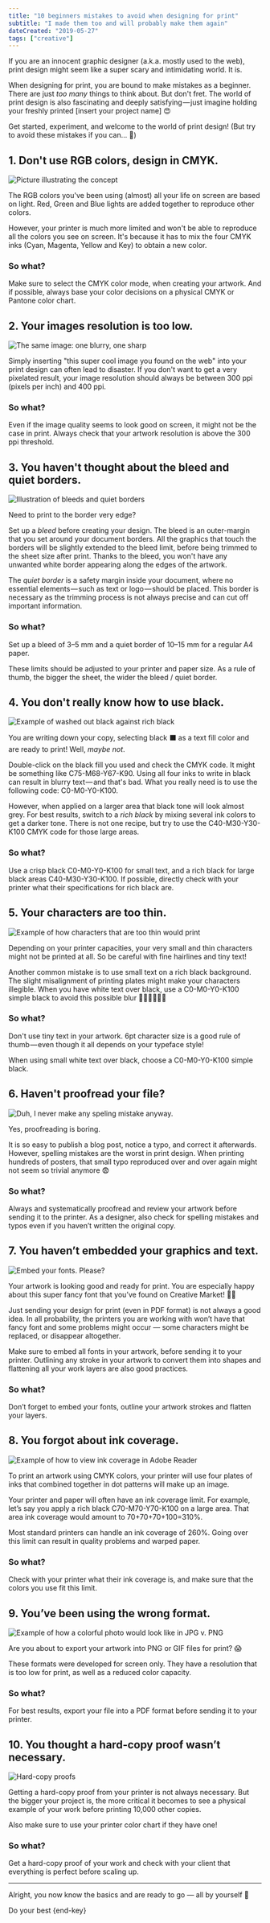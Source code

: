 ```yaml
---
title: "10 beginners mistakes to avoid when designing for print"
subtitle: "I made them too and will probably make them again"
dateCreated: "2019-05-27"
tags: ["creative"]
---
```


If you are an innocent graphic designer (a.k.a. mostly used to the web), print design might seem like a super scary and intimidating world. It is.

When designing for print, you are bound to make mistakes as a beginner. There are just _too many_ things to think about. But don't fret. The world of print design is also fascinating and deeply satisfying — just imagine holding your freshly printed [insert your project name] 😍

Get started, experiment, and welcome to the world of print design! (But try to avoid these mistakes if you can… 🤞)

## 1. Don't use RGB colors, design in CMYK.

![Picture illustrating the concept](/img/20190527-design-for-print-1.webp)

The RGB colors you've been using (almost) all your life on screen are based on light. Red, Green and Blue lights are added together to reproduce other colors.

However, your printer is much more limited and won't be able to reproduce all the colors you see on screen. It's because it has to mix the four CMYK inks (Cyan, Magenta, Yellow and Key) to obtain a new color.

### So what?

Make sure to select the CMYK color mode, when creating your artwork. And if possible, always base your color decisions on a physical CMYK or Pantone color chart.

## 2. Your images resolution is too low.

![The same image: one blurry, one sharp](/img/20190527-design-for-print-2.webp)

Simply inserting "this super cool image you found on the web" into your print design can often lead to disaster. If you don't want to get a very pixelated result, your image resolution should always be between 300 ppi (pixels per inch) and 400 ppi.

### So what?

Even if the image quality seems to look good on screen, it might not be the case in print. Always check that your artwork resolution is above the 300 ppi threshold.

## 3. You haven't thought about the bleed and quiet borders.

![Illustration of bleeds and quiet borders](/img/20190527-design-for-print-3.webp)

Need to print to the border very edge?

Set up a _bleed_ before creating your design. The bleed is an outer-margin that you set around your document borders. All the graphics that touch the borders will be slightly extended to the bleed limit, before being trimmed to the sheet size after print. Thanks to the bleed, you won't have any unwanted white border appearing along the edges of the artwork.

The _quiet border_ is a safety margin inside your document, where no essential elements — such as text or logo — should be placed. This border is necessary as the trimming process is not always precise and can cut off important information.

### So what?

Set up a bleed of 3–5 mm and a quiet border of 10–15 mm for a regular A4 paper.

These limits should be adjusted to your printer and paper size. As a rule of thumb, the bigger the sheet, the wider the bleed / quiet border.

## 4. You don't really know how to use black.

![Example of washed out black against rich black](/img/20190527-design-for-print-4.webp)

You are writing down your copy, selecting black ⬛ as a text fill color and are ready to print! Well, _maybe not_.

Double-click on the black fill you used and check the CMYK code. It might be something like C75-M68-Y67-K90. Using all four inks to write in black can result in blurry text — and that's bad. What you really need is to use the following code: C0-M0-Y0-K100.

However, when applied on a larger area that black tone will look almost grey. For best results, switch to a _rich black_ by mixing several ink colors to get a darker tone. There is not one recipe, but try to use the C40-M30-Y30-K100 CMYK code for those large areas.

### So what?

Use a crisp black C0-M0-Y0-K100 for small text, and a rich black for large black areas C40-M30-Y30-K100. If possible, directly check with your printer what their specifications for rich black are.

## 5. Your characters are too thin.

![Example of how characters that are too thin would print](/img/20190527-design-for-print-5.webp)

Depending on your printer capacities, your very small and thin characters might not be printed at all. So be careful with fine hairlines and tiny text!

Another common mistake is to use small text on a rich black background. The slight misalignment of printing plates might make your characters illegible. When you have white text over black, use a C0-M0-Y0-K100 simple black to avoid this possible blur 🏃‍♂️🏃‍♂️🏃‍♂️

### So what?

Don't use tiny text in your artwork. 6pt character size is a good rule of thumb — even though it all depends on your typeface style!

When using small white text over black, choose a C0-M0-Y0-K100 simple black.

## 6. Haven't proofread your file?

![Duh, I never make any speling mistake anyway.](/img/20190527-design-for-print-6.webp)

Yes, proofreading is boring.

It is so easy to publish a blog post, notice a typo, and correct it afterwards. However, spelling mistakes are the worst in print design. When printing hundreds of posters, that small typo reproduced over and over again might not seem so trivial anymore 😨

### So what?

Always and systematically proofread and review your artwork before sending it to the printer. As a designer, also check for spelling mistakes and typos even if you haven’t written the original copy.

## 7. You haven’t embedded your graphics and text.

![Embed your fonts. Please?](/img/20190527-design-for-print-7.webp)

Your artwork is looking good and ready for print. You are especially happy about this super fancy font that you’ve found on Creative Market! 💁‍♀️

Just sending your design for print (even in PDF format) is not always a good idea. In all probability, the printers you are working with won’t have that fancy font and some problems might occur — some characters might be replaced, or disappear altogether.

Make sure to embed all fonts in your artwork, before sending it to your printer. Outlining any stroke in your artwork to convert them into shapes and flattening all your work layers are also good practices.

### So what?

Don’t forget to embed your fonts, outline your artwork strokes and flatten your layers.

## 8. You forgot about ink coverage.

![Example of how to view ink coverage in Adobe Reader](/img/20190527-design-for-print-8.webp)

To print an artwork using CMYK colors, your printer will use four plates of inks that combined together in dot patterns will make up an image.

Your printer and paper will often have an ink coverage limit. For example, let’s say you apply a rich black C70-M70-Y70-K100 on a large area. That area ink coverage would amount to 70+70+70+100=310%.

Most standard printers can handle an ink coverage of 260%. Going over this limit can result in quality problems and warped paper.

### So what?

Check with your printer what their ink coverage is, and make sure that the colors you use fit this limit.

## 9. You’ve been using the wrong format.

![Example of how a colorful photo would look like in JPG v. PNG](/img/20190527-design-for-print-9.webp)

Are you about to export your artwork into PNG or GIF files for print? 😱

These formats were developed for screen only. They have a resolution that is too low for print, as well as a reduced color capacity.

### So what?

For best results, export your file into a PDF format before sending it to your printer.

## 10. You thought a hard-copy proof wasn’t necessary.

![Hard-copy proofs](/img/20190527-design-for-print-10.webp)

Getting a hard-copy proof from your printer is not always necessary. But the bigger your project is, the more critical it becomes to see a physical example of your work before printing 10,000 other copies.

Also make sure to use your printer color chart if they have one!

### So what?

Get a hard-copy proof of your work and check with your client that everything is perfect before scaling up.

---

Alright, you now know the basics and are ready to go — all by yourself 🤧

Do your best {end-key}
